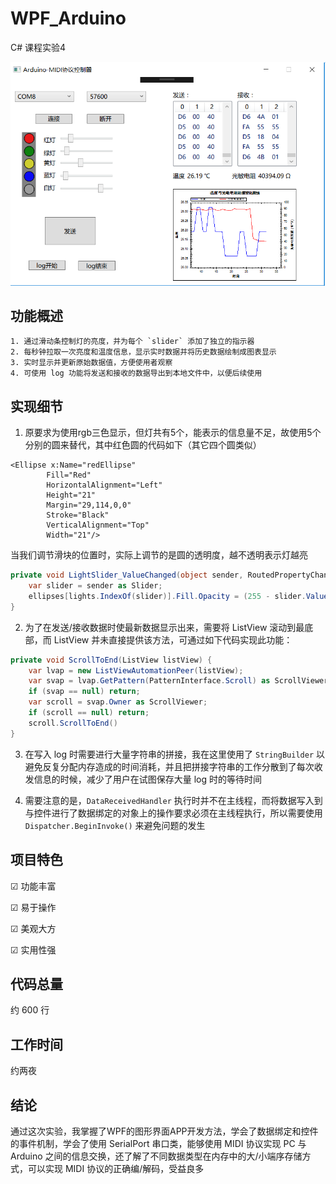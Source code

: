# WPF_Arduino

C# 课程实验4

![](https://raw.githubusercontent.com/8qwe24657913/WPF_Arduino/master/Images/screenshot.png)

## 功能概述

 	1. 通过滑动条控制灯的亮度，并为每个 `slider` 添加了独立的指示器
 	2. 每秒钟拉取一次亮度和温度信息，显示实时数据并将历史数据绘制成图表显示
 	3. 实时显示并更新原始数据值，方便使用者观察
 	4. 可使用 log 功能将发送和接收的数据导出到本地文件中，以便后续使用

## 实现细节

1. 原要求为使用rgb三色显示，但灯共有5个，能表示的信息量不足，故使用5个分别的圆来替代，其中红色圆的代码如下（其它四个圆类似）

```xaml
<Ellipse x:Name="redEllipse"
        Fill="Red"
        HorizontalAlignment="Left"
        Height="21"
        Margin="29,114,0,0"
        Stroke="Black"
        VerticalAlignment="Top"
        Width="21"/>
```

当我们调节滑块的位置时，实际上调节的是圆的透明度，越不透明表示灯越亮

```C#
private void LightSlider_ValueChanged(object sender, RoutedPropertyChangedEventArgs<double> e) {
    var slider = sender as Slider;
    ellipses[lights.IndexOf(slider)].Fill.Opacity = (255 - slider.Value) / 256;
}
```

2. 为了在发送/接收数据时使最新数据显示出来，需要将 ListView 滚动到最底部，而 ListView 并未直接提供该方法，可通过如下代码实现此功能：

```C#
private void ScrollToEnd(ListView listView) {
    var lvap = new ListViewAutomationPeer(listView);
    var svap = lvap.GetPattern(PatternInterface.Scroll) as ScrollViewerAutomationPeer;
    if (svap == null) return;
    var scroll = svap.Owner as ScrollViewer;
    if (scroll == null) return;
    scroll.ScrollToEnd()
}
```

3. 在写入 log 时需要进行大量字符串的拼接，我在这里使用了 `StringBuilder` 以避免反复分配内存造成的时间消耗，并且把拼接字符串的工作分散到了每次收发信息的时候，减少了用户在试图保存大量 log 时的等待时间

4. 需要注意的是，`DataReceivedHandler` 执行时并不在主线程，而将数据写入到与控件进行了数据绑定的对象上的操作要求必须在主线程执行，所以需要使用 `Dispatcher.BeginInvoke()` 来避免问题的发生

## 项目特色

☑ 功能丰富

☑ 易于操作

☑ 美观大方

☑ 实用性强

## 代码总量

约 600 行

## 工作时间

约两夜

## 结论

​	通过这次实验，我掌握了WPF的图形界面APP开发方法，学会了数据绑定和控件的事件机制，学会了使用 SerialPort 串口类，能够使用 MIDI 协议实现 PC 与 Arduino 之间的信息交换，还了解了不同数据类型在内存中的大/小端序存储方式，可以实现 MIDI 协议的正确编/解码，受益良多